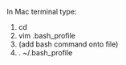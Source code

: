 In Mac terminal type:
1. cd
2. vim .bash_profile
3. (add bash command onto file)
4. . ~/.bash_profile
